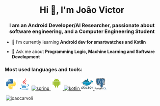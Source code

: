 <h1 align="center">Hi 👋, I'm João Victor</h1>
<h3 align="center">I am an Android Developer/AI Researcher, passionate about software engineering, and a Computer Engineering Student</h3>

- 🌱 I’m currently learning **Android dev for smartwatches and Kotlin**

- 💬 Ask me about **Programming Logic, Machine Learning and Software Development**


<p align="left">
</p>

<h3 align="left">Most used languages and tools:</h3>

<p align="left"> <img src="https://raw.githubusercontent.com/devicons/devicon/master/icons/python/python-original.svg" alt="python" width="40" height="40"/>    <img src="https://raw.githubusercontent.com/devicons/devicon/master/icons/java/java-original.svg" alt="java" width="40" height="40"/> </a> <a href="https://kotlinlang.org" target="_blank" rel="noreferrer"> 
    <a href="https://spring.io/" target="_blank" rel="noreferrer"> 
  <img src="https://www.vectorlogo.zone/logos/springio/springio-icon.svg" alt="spring" width="40" height="40"/> </a><a href="https://developer.android.com" target="_blank" rel="noreferrer"> 
  <img src="https://raw.githubusercontent.com/devicons/devicon/master/icons/android/android-original-wordmark.svg" alt="android" width="40" height="40"/> </a> <a href="https://www.docker.com/" target="_blank" rel="noreferrer"> 
    <img src="https://www.vectorlogo.zone/logos/kotlinlang/kotlinlang-icon.svg" alt="kotlin" width="40" height="40"/> </a> <a href="https://www.postgresql.org" target="_blank" rel="noreferrer"> 
    <img src="https://raw.githubusercontent.com/devicons/devicon/master/icons/docker/docker-original-wordmark.svg" alt="docker" width="40" height="40"/> </a> <a href="https://www.java.com" target="_blank" rel="noreferrer"> 
  <img src="https://raw.githubusercontent.com/devicons/devicon/master/icons/postgresql/postgresql-original-wordmark.svg" alt="postgresql" width="40" height="40"/> </a> <a href="https://www.python.org" target="_blank" rel="noreferrer"> 
 </a> 
</p>

<p>&nbsp;<img align="center" src="https://github-readme-stats.vercel.app/api?username=joaocarvoli&show_icons=true&locale=en" alt="joaocarvoli" /></p>
